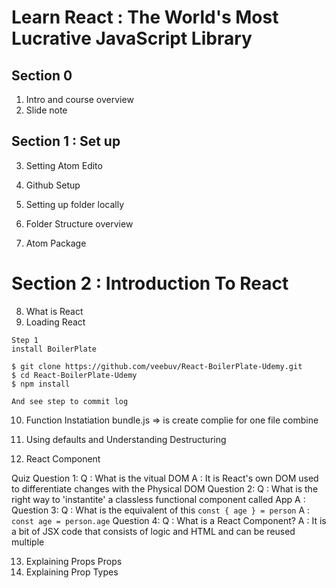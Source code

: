 # Learn React : The World's Most Lucrative JavaScript Library 

## Section 0
1. Intro and course overview
2. Slide note 

## Section 1 : Set up

3. Setting Atom Edito

4. Github Setup
5. Setting up folder locally
6. Folder Structure overview
7. Atom Package

# Section 2 : Introduction To React
8. What is React
9. Loading React

```
Step 1
install BoilerPlate

$ git clone https://github.com/veebuv/React-BoilerPlate-Udemy.git
$ cd React-BoilerPlate-Udemy
$ npm install 

And see step to commit log
```

10. Function Instatiation
bundle.js => is create complie for one file combine 

11. Using defaults and Understanding Destructuring
12. React Component

Quiz 
Question 1:
Q : What is the vitual DOM
A : It is React's own DOM used to differentiate changes with the Physical DOM
Question 2:
Q : What is the right way to 'instantite' a classless functional component called App
A : <App/>
Question 3:
Q : What is the equivalent of this
``` const { age } = person ```
A : ``` const age = person.age ```
Question 4:
Q : What is a React Component?
A : It is a bit of JSX code that consists of logic and HTML and can be reused multiple

13. Explaining Props 
Props 
14. Explaining Prop Types
